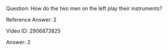 Question: How do the two men on the left play their instruments?

Reference Answer: 2

Video ID: 2906873825

Answer: 2

